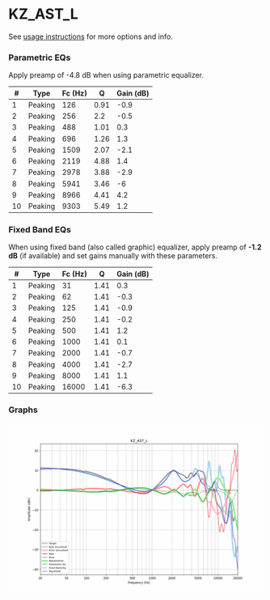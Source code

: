 # KZ_AST_L
See [usage instructions](https://github.com/jaakkopasanen/AutoEq#usage) for more options and info.

### Parametric EQs
Apply preamp of -4.8 dB when using parametric equalizer.

|   # | Type    |   Fc (Hz) |    Q |   Gain (dB) |
|-----|---------|-----------|------|-------------|
|   1 | Peaking |       126 | 0.91 |        -0.9 |
|   2 | Peaking |       256 | 2.2  |        -0.5 |
|   3 | Peaking |       488 | 1.01 |         0.3 |
|   4 | Peaking |       696 | 1.26 |         1.3 |
|   5 | Peaking |      1509 | 2.07 |        -2.1 |
|   6 | Peaking |      2119 | 4.88 |         1.4 |
|   7 | Peaking |      2978 | 3.88 |        -2.9 |
|   8 | Peaking |      5941 | 3.46 |        -6   |
|   9 | Peaking |      8966 | 4.41 |         4.2 |
|  10 | Peaking |      9303 | 5.49 |         1.2 |

### Fixed Band EQs
When using fixed band (also called graphic) equalizer, apply preamp of **-1.2 dB** (if available) and set gains manually with these parameters.

|   # | Type    |   Fc (Hz) |    Q |   Gain (dB) |
|-----|---------|-----------|------|-------------|
|   1 | Peaking |        31 | 1.41 |         0.3 |
|   2 | Peaking |        62 | 1.41 |        -0.3 |
|   3 | Peaking |       125 | 1.41 |        -0.9 |
|   4 | Peaking |       250 | 1.41 |        -0.2 |
|   5 | Peaking |       500 | 1.41 |         1.2 |
|   6 | Peaking |      1000 | 1.41 |         0.1 |
|   7 | Peaking |      2000 | 1.41 |        -0.7 |
|   8 | Peaking |      4000 | 1.41 |        -2.7 |
|   9 | Peaking |      8000 | 1.41 |         1.1 |
|  10 | Peaking |     16000 | 1.41 |        -6.3 |

### Graphs
![](./KZ_AST_L.png)
